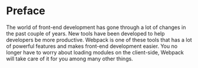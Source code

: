 # Preface

The world of front-end development has gone through a lot of changes in the past couple of years. New tools have been developed to help developers be more productive. Webpack is one of these tools that has a lot of powerful features and makes front-end development easier. You no longer have to worry about loading modules on the client-side, Webpack will take care of it for you among many other things.

